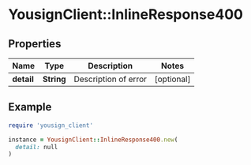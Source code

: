 # YousignClient::InlineResponse400

## Properties

| Name | Type | Description | Notes |
| ---- | ---- | ----------- | ----- |
| **detail** | **String** | Description of error | [optional] |

## Example

```ruby
require 'yousign_client'

instance = YousignClient::InlineResponse400.new(
  detail: null
)
```

